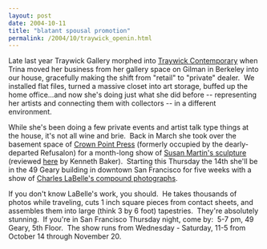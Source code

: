 ```yaml
---
layout: post
date: 2004-10-11
title: "blatant spousal promotion"
permalink: /2004/10/traywick_openin.html
---
```


Late last year Traywick Gallery morphed into [Traywick Contemporary](http://www.traywick.com/) when Trina moved her business from her gallery space on Gilman in Berkeley into our house, gracefully making the shift from "retail" to "private" dealer.  We installed flat files, turned a massive closet into art storage, buffed up the home office...and now she's doing just what she did before -- representing her artists and connecting them with collectors -- in a different environment. 

While she's been doing a few private events and artist talk type things at the house, it's not all wine and brie.  Back in March she took over the basement space of [Crown Point Press](http://www.crownpoint.com/) (formerly occupied by the dearly-departed Refusalon) for a month-long show of [Susan Martin's sculpture](http://www.traywick.com/2004/03/susan_martin.html) (reviewed [here](http://sfgate.com/cgi-bin/article.cgi?file=/chronicle/archive/2004/03/20/DDGD35NC821.DTL) by Kenneth Baker).  Starting this Thursday the 14th she'll be in the 49 Geary building in downtown San Francisco for five weeks with a show of [Charles LaBelle's compound photographs](http://traywick.com/2004/10/charles_labelle.html). 

If you don't know LaBelle's work, you should.  He takes thousands of photos while traveling, cuts 1 inch square pieces from contact sheets, and assembles them into large (think 3 by 6 foot) tapestries.  They're absolutely stunning.  If you're in San Francisco Thursday night, come by:  5-7 pm, 49 Geary, 5th Floor.  The show runs from Wednesday - Saturday, 11-5 from October 14 through November 20.